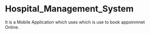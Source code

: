 # Hospital_Management_System
It is a Mobile Application which uses which is use to book appoinmnet Online.
